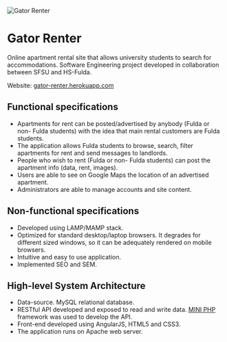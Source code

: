 ![Gator Renter](public/images/gr_logo_small.png)

# Gator Renter

Online apartment rental site that allows university students to search for
accommodations. Software Engineering project developed in 
collaboration between SFSU and HS-Fulda.

Website: [gator-renter.herokuapp.com](http://gator-renter.herokuapp.com)   

## Functional specifications

- Apartments for rent can be posted/advertised by anybody 
(Fulda or non- Fulda students) with the idea that main rental 
customers are Fulda students. 
- The application allows Fulda students 
to browse, search, filter apartments for rent and send messages to 
landlords. 
- People who wish to rent (Fulda or non- Fulda students) 
can post the apartment info (data, rent, images). 
- Users are able to see on Google Maps the location of an advertised apartment.
- Administrators are able to manage accounts and site content.

## Non-functional specifications

- Developed using LAMP/MAMP stack.
- Optimized for standard desktop/laptop browsers. It degrades 
for different sized windows, so it can be adequately rendered on 
mobile browsers. 
- Intuitive and easy to use application.
- Implemented SEO and SEM.
 
## High-level System Architecture

- Data-source. MySQL relational database.
- RESTful API developed and exposed to read and write data. 
[MINI PHP](http://www.dev-metal.com/mini-extremely-simple-barebone-php-application/) framework was used to develop the API.
- Front-end developed using AngularJS, HTML5 and CSS3.
- The application runs on Apache web server.


